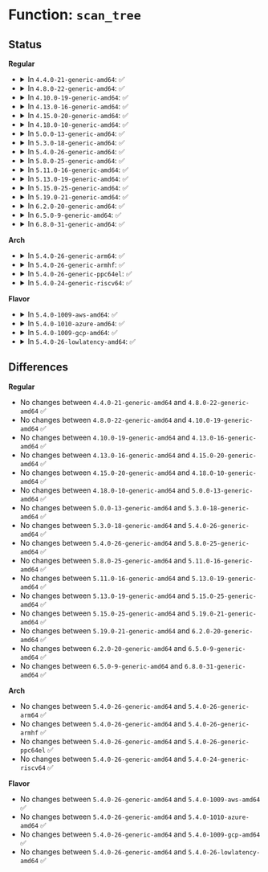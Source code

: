 # Function: <code>scan_tree</code>

## Status
<b>Regular</b>
<ul>
<li>
<details>
<summary>In <code>4.4.0-21-generic-amd64</code>: ✅</summary>

```c
void scan_tree(deflate_state * s, ct_data * tree, int max_code)
```

```json
{
  "name": "scan_tree",
  "collision_type": "Unique Static",
  "inline_type": "No",
  "funcs": [
    {
      "addr": 18446744071583086656,
      "name": "scan_tree",
      "external": false,
      "loc": "lib/zlib_deflate/deftree.c:626",
      "file": "lib/zlib_deflate/deftree.c",
      "inline": "seen, unknown",
      "caller_inline": [],
      "caller_func": [
        "lib/zlib_deflate/deftree.c:zlib_tr_flush_block",
        "lib/zlib_deflate/deftree.c:zlib_tr_flush_block"
      ]
    }
  ],
  "symbols": [
    {
      "addr": 18446744071583086656,
      "name": "scan_tree",
      "section": ".text",
      "bind": "STB_LOCAL",
      "size": 270
    }
  ]
}
```
</details>
</li>
<li>
<details>
<summary>In <code>4.8.0-22-generic-amd64</code>: ✅</summary>

```c
void scan_tree(deflate_state * s, ct_data * tree, int max_code)
```

```json
{
  "name": "scan_tree",
  "collision_type": "Unique Static",
  "inline_type": "No",
  "funcs": [
    {
      "addr": 18446744071583380720,
      "name": "scan_tree",
      "external": false,
      "loc": "lib/zlib_deflate/deftree.c:626",
      "file": "lib/zlib_deflate/deftree.c",
      "inline": "seen, unknown",
      "caller_inline": [],
      "caller_func": [
        "lib/zlib_deflate/deftree.c:zlib_tr_flush_block",
        "lib/zlib_deflate/deftree.c:zlib_tr_flush_block"
      ]
    }
  ],
  "symbols": [
    {
      "addr": 18446744071583380720,
      "name": "scan_tree",
      "section": ".text",
      "bind": "STB_LOCAL",
      "size": 267
    }
  ]
}
```
</details>
</li>
<li>
<details>
<summary>In <code>4.10.0-19-generic-amd64</code>: ✅</summary>

```c
void scan_tree(deflate_state * s, ct_data * tree, int max_code)
```

```json
{
  "name": "scan_tree",
  "collision_type": "Unique Static",
  "inline_type": "No",
  "funcs": [
    {
      "addr": 18446744071583506096,
      "name": "scan_tree",
      "external": false,
      "loc": "lib/zlib_deflate/deftree.c:626",
      "file": "lib/zlib_deflate/deftree.c",
      "inline": "seen, unknown",
      "caller_inline": [],
      "caller_func": [
        "lib/zlib_deflate/deftree.c:zlib_tr_flush_block",
        "lib/zlib_deflate/deftree.c:zlib_tr_flush_block"
      ]
    }
  ],
  "symbols": [
    {
      "addr": 18446744071583506096,
      "name": "scan_tree",
      "section": ".text",
      "bind": "STB_LOCAL",
      "size": 267
    }
  ]
}
```
</details>
</li>
<li>
<details>
<summary>In <code>4.13.0-16-generic-amd64</code>: ✅</summary>

```c
void scan_tree(deflate_state * s, ct_data * tree, int max_code)
```

```json
{
  "name": "scan_tree",
  "collision_type": "Unique Static",
  "inline_type": "No",
  "funcs": [
    {
      "addr": 18446744071583527776,
      "name": "scan_tree",
      "external": false,
      "loc": "lib/zlib_deflate/deftree.c:626",
      "file": "lib/zlib_deflate/deftree.c",
      "inline": "seen, unknown",
      "caller_inline": [],
      "caller_func": [
        "lib/zlib_deflate/deftree.c:zlib_tr_flush_block",
        "lib/zlib_deflate/deftree.c:zlib_tr_flush_block"
      ]
    }
  ],
  "symbols": [
    {
      "addr": 18446744071583527776,
      "name": "scan_tree",
      "section": ".text",
      "bind": "STB_LOCAL",
      "size": 265
    }
  ]
}
```
</details>
</li>
<li>
<details>
<summary>In <code>4.15.0-20-generic-amd64</code>: ✅</summary>

```c
void scan_tree(deflate_state * s, ct_data * tree, int max_code)
```

```json
{
  "name": "scan_tree",
  "collision_type": "Unique Static",
  "inline_type": "No",
  "funcs": [
    {
      "addr": 18446744071583713024,
      "name": "scan_tree",
      "external": false,
      "loc": "lib/zlib_deflate/deftree.c:626",
      "file": "lib/zlib_deflate/deftree.c",
      "inline": "seen, unknown",
      "caller_inline": [],
      "caller_func": [
        "lib/zlib_deflate/deftree.c:zlib_tr_flush_block",
        "lib/zlib_deflate/deftree.c:zlib_tr_flush_block"
      ]
    }
  ],
  "symbols": [
    {
      "addr": 18446744071583713024,
      "name": "scan_tree",
      "section": ".text",
      "bind": "STB_LOCAL",
      "size": 265
    }
  ]
}
```
</details>
</li>
<li>
<details>
<summary>In <code>4.18.0-10-generic-amd64</code>: ✅</summary>

```c
void scan_tree(deflate_state * s, ct_data * tree, int max_code)
```

```json
{
  "name": "scan_tree",
  "collision_type": "Unique Static",
  "inline_type": "No",
  "funcs": [
    {
      "addr": 18446744071583931152,
      "name": "scan_tree",
      "external": false,
      "loc": "lib/zlib_deflate/deftree.c:626",
      "file": "lib/zlib_deflate/deftree.c",
      "inline": "seen, unknown",
      "caller_inline": [],
      "caller_func": [
        "lib/zlib_deflate/deftree.c:zlib_tr_flush_block",
        "lib/zlib_deflate/deftree.c:zlib_tr_flush_block"
      ]
    }
  ],
  "symbols": [
    {
      "addr": 18446744071583931152,
      "name": "scan_tree",
      "section": ".text",
      "bind": "STB_LOCAL",
      "size": 312
    }
  ]
}
```
</details>
</li>
<li>
<details>
<summary>In <code>5.0.0-13-generic-amd64</code>: ✅</summary>

```c
void scan_tree(deflate_state * s, ct_data * tree, int max_code)
```

```json
{
  "name": "scan_tree",
  "collision_type": "Unique Static",
  "inline_type": "No",
  "funcs": [
    {
      "addr": 18446744071584015824,
      "name": "scan_tree",
      "external": false,
      "loc": "lib/zlib_deflate/deftree.c:626",
      "file": "lib/zlib_deflate/deftree.c",
      "inline": "seen, unknown",
      "caller_inline": [],
      "caller_func": [
        "lib/zlib_deflate/deftree.c:zlib_tr_flush_block",
        "lib/zlib_deflate/deftree.c:zlib_tr_flush_block"
      ]
    }
  ],
  "symbols": [
    {
      "addr": 18446744071584015824,
      "name": "scan_tree",
      "section": ".text",
      "bind": "STB_LOCAL",
      "size": 267
    }
  ]
}
```
</details>
</li>
<li>
<details>
<summary>In <code>5.3.0-18-generic-amd64</code>: ✅</summary>

```c
void scan_tree(deflate_state * s, ct_data * tree, int max_code)
```

```json
{
  "name": "scan_tree",
  "collision_type": "Unique Static",
  "inline_type": "No",
  "funcs": [
    {
      "addr": 18446744071584199552,
      "name": "scan_tree",
      "external": false,
      "loc": "lib/zlib_deflate/deftree.c:626",
      "file": "lib/zlib_deflate/deftree.c",
      "inline": "seen, unknown",
      "caller_inline": [],
      "caller_func": [
        "lib/zlib_deflate/deftree.c:zlib_tr_flush_block",
        "lib/zlib_deflate/deftree.c:zlib_tr_flush_block"
      ]
    }
  ],
  "symbols": [
    {
      "addr": 18446744071584199552,
      "name": "scan_tree",
      "section": ".text",
      "bind": "STB_LOCAL",
      "size": 264
    }
  ]
}
```
</details>
</li>
<li>
<details>
<summary>In <code>5.4.0-26-generic-amd64</code>: ✅</summary>

```c
void scan_tree(deflate_state * s, ct_data * tree, int max_code)
```

```json
{
  "name": "scan_tree",
  "collision_type": "Unique Static",
  "inline_type": "No",
  "funcs": [
    {
      "addr": 18446744071584334352,
      "name": "scan_tree",
      "external": false,
      "loc": "lib/zlib_deflate/deftree.c:572",
      "file": "lib/zlib_deflate/deftree.c",
      "inline": "seen, unknown",
      "caller_inline": [],
      "caller_func": [
        "lib/zlib_deflate/deftree.c:zlib_tr_flush_block",
        "lib/zlib_deflate/deftree.c:zlib_tr_flush_block"
      ]
    }
  ],
  "symbols": [
    {
      "addr": 18446744071584334352,
      "name": "scan_tree",
      "section": ".text",
      "bind": "STB_LOCAL",
      "size": 264
    }
  ]
}
```
</details>
</li>
<li>
<details>
<summary>In <code>5.8.0-25-generic-amd64</code>: ✅</summary>

```c
void scan_tree(deflate_state * s, ct_data * tree, int max_code)
```

```json
{
  "name": "scan_tree",
  "collision_type": "Unique Static",
  "inline_type": "No",
  "funcs": [
    {
      "addr": 18446744071584746128,
      "name": "scan_tree",
      "external": false,
      "loc": "lib/zlib_deflate/deftree.c:572",
      "file": "lib/zlib_deflate/deftree.c",
      "inline": "seen, unknown",
      "caller_inline": [],
      "caller_func": [
        "lib/zlib_deflate/deftree.c:zlib_tr_flush_block",
        "lib/zlib_deflate/deftree.c:zlib_tr_flush_block"
      ]
    }
  ],
  "symbols": [
    {
      "addr": 18446744071584746128,
      "name": "scan_tree",
      "section": ".text",
      "bind": "STB_LOCAL",
      "size": 265
    }
  ]
}
```
</details>
</li>
<li>
<details>
<summary>In <code>5.11.0-16-generic-amd64</code>: ✅</summary>

```c
void scan_tree(deflate_state * s, ct_data * tree, int max_code)
```

```json
{
  "name": "scan_tree",
  "collision_type": "Unique Static",
  "inline_type": "No",
  "funcs": [
    {
      "addr": 18446744071584859344,
      "name": "scan_tree",
      "external": false,
      "loc": "lib/zlib_deflate/deftree.c:572",
      "file": "lib/zlib_deflate/deftree.c",
      "inline": "seen, unknown",
      "caller_inline": [],
      "caller_func": [
        "lib/zlib_deflate/deftree.c:zlib_tr_flush_block",
        "lib/zlib_deflate/deftree.c:zlib_tr_flush_block"
      ]
    }
  ],
  "symbols": [
    {
      "addr": 18446744071584859344,
      "name": "scan_tree",
      "section": ".text",
      "bind": "STB_LOCAL",
      "size": 270
    }
  ]
}
```
</details>
</li>
<li>
<details>
<summary>In <code>5.13.0-19-generic-amd64</code>: ✅</summary>

```c
void scan_tree(deflate_state * s, ct_data * tree, int max_code)
```

```json
{
  "name": "scan_tree",
  "collision_type": "Unique Static",
  "inline_type": "No",
  "funcs": [
    {
      "addr": 18446744071584903920,
      "name": "scan_tree",
      "external": false,
      "loc": "lib/zlib_deflate/deftree.c:572",
      "file": "lib/zlib_deflate/deftree.c",
      "inline": "seen, unknown",
      "caller_inline": [],
      "caller_func": [
        "lib/zlib_deflate/deftree.c:zlib_tr_flush_block",
        "lib/zlib_deflate/deftree.c:zlib_tr_flush_block"
      ]
    }
  ],
  "symbols": [
    {
      "addr": 18446744071584903920,
      "name": "scan_tree",
      "section": ".text",
      "bind": "STB_LOCAL",
      "size": 270
    }
  ]
}
```
</details>
</li>
<li>
<details>
<summary>In <code>5.15.0-25-generic-amd64</code>: ✅</summary>

```c
void scan_tree(deflate_state * s, ct_data * tree, int max_code)
```

```json
{
  "name": "scan_tree",
  "collision_type": "Unique Static",
  "inline_type": "No",
  "funcs": [
    {
      "addr": 18446744071585333648,
      "name": "scan_tree",
      "external": false,
      "loc": "lib/zlib_deflate/deftree.c:572",
      "file": "lib/zlib_deflate/deftree.c",
      "inline": "seen, unknown",
      "caller_inline": [],
      "caller_func": [
        "lib/zlib_deflate/deftree.c:zlib_tr_flush_block",
        "lib/zlib_deflate/deftree.c:zlib_tr_flush_block"
      ]
    }
  ],
  "symbols": [
    {
      "addr": 18446744071585333648,
      "name": "scan_tree",
      "section": ".text",
      "bind": "STB_LOCAL",
      "size": 477
    }
  ]
}
```
</details>
</li>
<li>
<details>
<summary>In <code>5.19.0-21-generic-amd64</code>: ✅</summary>

```c
void scan_tree(deflate_state * s, ct_data * tree, int max_code)
```

```json
{
  "name": "scan_tree",
  "collision_type": "Unique Static",
  "inline_type": "No",
  "funcs": [
    {
      "addr": 18446744071586192192,
      "name": "scan_tree",
      "external": false,
      "loc": "lib/zlib_deflate/deftree.c:572",
      "file": "lib/zlib_deflate/deftree.c",
      "inline": "seen, unknown",
      "caller_inline": [],
      "caller_func": [
        "lib/zlib_deflate/deftree.c:zlib_tr_flush_block",
        "lib/zlib_deflate/deftree.c:zlib_tr_flush_block"
      ]
    }
  ],
  "symbols": [
    {
      "addr": 18446744071586192192,
      "name": "scan_tree",
      "section": ".text",
      "bind": "STB_LOCAL",
      "size": 698
    }
  ]
}
```
</details>
</li>
<li>
<details>
<summary>In <code>6.2.0-20-generic-amd64</code>: ✅</summary>

```c
void scan_tree(deflate_state * s, ct_data * tree, int max_code)
```

```json
{
  "name": "scan_tree",
  "collision_type": "Unique Static",
  "inline_type": "No",
  "funcs": [
    {
      "addr": 18446744071587186256,
      "name": "scan_tree",
      "external": false,
      "loc": "lib/zlib_deflate/deftree.c:572",
      "file": "lib/zlib_deflate/deftree.c",
      "inline": "seen, unknown",
      "caller_inline": [],
      "caller_func": [
        "lib/zlib_deflate/deftree.c:zlib_tr_flush_block",
        "lib/zlib_deflate/deftree.c:zlib_tr_flush_block"
      ]
    }
  ],
  "symbols": [
    {
      "addr": 18446744071587186256,
      "name": "scan_tree",
      "section": ".text",
      "bind": "STB_LOCAL",
      "size": 698
    }
  ]
}
```
</details>
</li>
<li>
<details>
<summary>In <code>6.5.0-9-generic-amd64</code>: ✅</summary>

```c
void scan_tree(deflate_state * s, ct_data * tree, int max_code)
```

```json
{
  "name": "scan_tree",
  "collision_type": "Unique Static",
  "inline_type": "No",
  "funcs": [
    {
      "addr": 18446744071587449392,
      "name": "scan_tree",
      "external": false,
      "loc": "lib/zlib_deflate/deftree.c:572",
      "file": "lib/zlib_deflate/deftree.c",
      "inline": "seen, unknown",
      "caller_inline": [],
      "caller_func": [
        "lib/zlib_deflate/deftree.c:zlib_tr_flush_block",
        "lib/zlib_deflate/deftree.c:zlib_tr_flush_block"
      ]
    }
  ],
  "symbols": [
    {
      "addr": 18446744071587449392,
      "name": "scan_tree",
      "section": ".text",
      "bind": "STB_LOCAL",
      "size": 676
    }
  ]
}
```
</details>
</li>
<li>
<details>
<summary>In <code>6.8.0-31-generic-amd64</code>: ✅</summary>

```c
void scan_tree(deflate_state * s, ct_data * tree, int max_code)
```

```json
{
  "name": "scan_tree",
  "collision_type": "Unique Static",
  "inline_type": "No",
  "funcs": [
    {
      "addr": 18446744071587784176,
      "name": "scan_tree",
      "external": false,
      "loc": "lib/zlib_deflate/deftree.c:572",
      "file": "lib/zlib_deflate/deftree.c",
      "inline": "seen, unknown",
      "caller_inline": [],
      "caller_func": [
        "lib/zlib_deflate/deftree.c:zlib_tr_flush_block",
        "lib/zlib_deflate/deftree.c:zlib_tr_flush_block"
      ]
    }
  ],
  "symbols": [
    {
      "addr": 18446744071587784176,
      "name": "scan_tree",
      "section": ".text",
      "bind": "STB_LOCAL",
      "size": 676
    }
  ]
}
```
</details>
</li>
</ul>
<b>Arch</b>
<ul>
<li>
<details>
<summary>In <code>5.4.0-26-generic-arm64</code>: ✅</summary>

```c
void scan_tree(deflate_state * s, ct_data * tree, int max_code)
```

```json
{
  "name": "scan_tree",
  "collision_type": "Unique Static",
  "inline_type": "No",
  "funcs": [
    {
      "addr": 18446603336496220584,
      "name": "scan_tree",
      "external": false,
      "loc": "lib/zlib_deflate/deftree.c:572",
      "file": "lib/zlib_deflate/deftree.c",
      "inline": "seen, unknown",
      "caller_inline": [],
      "caller_func": [
        "lib/zlib_deflate/deftree.c:zlib_tr_flush_block",
        "lib/zlib_deflate/deftree.c:zlib_tr_flush_block"
      ]
    }
  ],
  "symbols": [
    {
      "addr": 18446603336496220584,
      "name": "scan_tree",
      "section": ".text",
      "bind": "STB_LOCAL",
      "size": 288
    }
  ]
}
```
</details>
</li>
<li>
<details>
<summary>In <code>5.4.0-26-generic-armhf</code>: ✅</summary>

```c
void scan_tree(deflate_state * s, ct_data * tree, int max_code)
```

```json
{
  "name": "scan_tree",
  "collision_type": "Unique Static",
  "inline_type": "No",
  "funcs": [
    {
      "addr": 3229545460,
      "name": "scan_tree",
      "external": false,
      "loc": "lib/zlib_deflate/deftree.c:572",
      "file": "lib/zlib_deflate/deftree.c",
      "inline": "seen, unknown",
      "caller_inline": [],
      "caller_func": [
        "lib/zlib_deflate/deftree.c:zlib_tr_flush_block",
        "lib/zlib_deflate/deftree.c:zlib_tr_flush_block"
      ]
    }
  ],
  "symbols": [
    {
      "addr": 3229545460,
      "name": "scan_tree",
      "section": ".text",
      "bind": "STB_LOCAL",
      "size": 332
    }
  ]
}
```
</details>
</li>
<li>
<details>
<summary>In <code>5.4.0-26-generic-ppc64el</code>: ✅</summary>

```c
void scan_tree(deflate_state * s, ct_data * tree, int max_code)
```

```json
{
  "name": "scan_tree",
  "collision_type": "Unique Static",
  "inline_type": "No",
  "funcs": [
    {
      "addr": 13835058055290511408,
      "name": "scan_tree",
      "external": false,
      "loc": "lib/zlib_deflate/deftree.c:572",
      "file": "lib/zlib_deflate/deftree.c",
      "inline": "seen, unknown",
      "caller_inline": [],
      "caller_func": [
        "lib/zlib_deflate/deftree.c:zlib_tr_flush_block",
        "lib/zlib_deflate/deftree.c:zlib_tr_flush_block"
      ]
    }
  ],
  "symbols": [
    {
      "addr": 13835058055290511408,
      "name": "scan_tree",
      "section": ".text",
      "bind": "STB_LOCAL",
      "size": 424
    }
  ]
}
```
</details>
</li>
<li>
<details>
<summary>In <code>5.4.0-24-generic-riscv64</code>: ✅</summary>

```c
void scan_tree(deflate_state * s, ct_data * tree, int max_code)
```

```json
{
  "name": "scan_tree",
  "collision_type": "Unique Static",
  "inline_type": "No",
  "funcs": [
    {
      "addr": 18446743936275270012,
      "name": "scan_tree",
      "external": false,
      "loc": "lib/zlib_deflate/deftree.c:572",
      "file": "lib/zlib_deflate/deftree.c",
      "inline": "seen, unknown",
      "caller_inline": [],
      "caller_func": [
        "lib/zlib_deflate/deftree.c:zlib_tr_flush_block",
        "lib/zlib_deflate/deftree.c:zlib_tr_flush_block"
      ]
    }
  ],
  "symbols": [
    {
      "addr": 18446743936275270012,
      "name": "scan_tree",
      "section": ".text",
      "bind": "STB_LOCAL",
      "size": 226
    }
  ]
}
```
</details>
</li>
</ul>
<b>Flavor</b>
<ul>
<li>
<details>
<summary>In <code>5.4.0-1009-aws-amd64</code>: ✅</summary>

```c
void scan_tree(deflate_state * s, ct_data * tree, int max_code)
```

```json
{
  "name": "scan_tree",
  "collision_type": "Unique Static",
  "inline_type": "No",
  "funcs": [
    {
      "addr": 18446744071584303088,
      "name": "scan_tree",
      "external": false,
      "loc": "lib/zlib_deflate/deftree.c:572",
      "file": "lib/zlib_deflate/deftree.c",
      "inline": "seen, unknown",
      "caller_inline": [],
      "caller_func": [
        "lib/zlib_deflate/deftree.c:zlib_tr_flush_block",
        "lib/zlib_deflate/deftree.c:zlib_tr_flush_block"
      ]
    }
  ],
  "symbols": [
    {
      "addr": 18446744071584303088,
      "name": "scan_tree",
      "section": ".text",
      "bind": "STB_LOCAL",
      "size": 264
    }
  ]
}
```
</details>
</li>
<li>
<details>
<summary>In <code>5.4.0-1010-azure-amd64</code>: ✅</summary>

```c
void scan_tree(deflate_state * s, ct_data * tree, int max_code)
```

```json
{
  "name": "scan_tree",
  "collision_type": "Unique Static",
  "inline_type": "No",
  "funcs": [
    {
      "addr": 18446744071584238288,
      "name": "scan_tree",
      "external": false,
      "loc": "lib/zlib_deflate/deftree.c:572",
      "file": "lib/zlib_deflate/deftree.c",
      "inline": "seen, unknown",
      "caller_inline": [],
      "caller_func": [
        "lib/zlib_deflate/deftree.c:zlib_tr_flush_block",
        "lib/zlib_deflate/deftree.c:zlib_tr_flush_block"
      ]
    }
  ],
  "symbols": [
    {
      "addr": 18446744071584238288,
      "name": "scan_tree",
      "section": ".text",
      "bind": "STB_LOCAL",
      "size": 264
    }
  ]
}
```
</details>
</li>
<li>
<details>
<summary>In <code>5.4.0-1009-gcp-amd64</code>: ✅</summary>

```c
void scan_tree(deflate_state * s, ct_data * tree, int max_code)
```

```json
{
  "name": "scan_tree",
  "collision_type": "Unique Static",
  "inline_type": "No",
  "funcs": [
    {
      "addr": 18446744071584286000,
      "name": "scan_tree",
      "external": false,
      "loc": "lib/zlib_deflate/deftree.c:572",
      "file": "lib/zlib_deflate/deftree.c",
      "inline": "seen, unknown",
      "caller_inline": [],
      "caller_func": [
        "lib/zlib_deflate/deftree.c:zlib_tr_flush_block",
        "lib/zlib_deflate/deftree.c:zlib_tr_flush_block"
      ]
    }
  ],
  "symbols": [
    {
      "addr": 18446744071584286000,
      "name": "scan_tree",
      "section": ".text",
      "bind": "STB_LOCAL",
      "size": 264
    }
  ]
}
```
</details>
</li>
<li>
<details>
<summary>In <code>5.4.0-26-lowlatency-amd64</code>: ✅</summary>

```c
void scan_tree(deflate_state * s, ct_data * tree, int max_code)
```

```json
{
  "name": "scan_tree",
  "collision_type": "Unique Static",
  "inline_type": "No",
  "funcs": [
    {
      "addr": 18446744071584392032,
      "name": "scan_tree",
      "external": false,
      "loc": "lib/zlib_deflate/deftree.c:572",
      "file": "lib/zlib_deflate/deftree.c",
      "inline": "seen, unknown",
      "caller_inline": [],
      "caller_func": [
        "lib/zlib_deflate/deftree.c:zlib_tr_flush_block",
        "lib/zlib_deflate/deftree.c:zlib_tr_flush_block"
      ]
    }
  ],
  "symbols": [
    {
      "addr": 18446744071584392032,
      "name": "scan_tree",
      "section": ".text",
      "bind": "STB_LOCAL",
      "size": 264
    }
  ]
}
```
</details>
</li>
</ul>

## Differences
<b>Regular</b>
<ul>
<li>
No changes between <code>4.4.0-21-generic-amd64</code> and <code>4.8.0-22-generic-amd64</code> ✅
</li>
<li>
No changes between <code>4.8.0-22-generic-amd64</code> and <code>4.10.0-19-generic-amd64</code> ✅
</li>
<li>
No changes between <code>4.10.0-19-generic-amd64</code> and <code>4.13.0-16-generic-amd64</code> ✅
</li>
<li>
No changes between <code>4.13.0-16-generic-amd64</code> and <code>4.15.0-20-generic-amd64</code> ✅
</li>
<li>
No changes between <code>4.15.0-20-generic-amd64</code> and <code>4.18.0-10-generic-amd64</code> ✅
</li>
<li>
No changes between <code>4.18.0-10-generic-amd64</code> and <code>5.0.0-13-generic-amd64</code> ✅
</li>
<li>
No changes between <code>5.0.0-13-generic-amd64</code> and <code>5.3.0-18-generic-amd64</code> ✅
</li>
<li>
No changes between <code>5.3.0-18-generic-amd64</code> and <code>5.4.0-26-generic-amd64</code> ✅
</li>
<li>
No changes between <code>5.4.0-26-generic-amd64</code> and <code>5.8.0-25-generic-amd64</code> ✅
</li>
<li>
No changes between <code>5.8.0-25-generic-amd64</code> and <code>5.11.0-16-generic-amd64</code> ✅
</li>
<li>
No changes between <code>5.11.0-16-generic-amd64</code> and <code>5.13.0-19-generic-amd64</code> ✅
</li>
<li>
No changes between <code>5.13.0-19-generic-amd64</code> and <code>5.15.0-25-generic-amd64</code> ✅
</li>
<li>
No changes between <code>5.15.0-25-generic-amd64</code> and <code>5.19.0-21-generic-amd64</code> ✅
</li>
<li>
No changes between <code>5.19.0-21-generic-amd64</code> and <code>6.2.0-20-generic-amd64</code> ✅
</li>
<li>
No changes between <code>6.2.0-20-generic-amd64</code> and <code>6.5.0-9-generic-amd64</code> ✅
</li>
<li>
No changes between <code>6.5.0-9-generic-amd64</code> and <code>6.8.0-31-generic-amd64</code> ✅
</li>
</ul>
<b>Arch</b>
<ul>
<li>
No changes between <code>5.4.0-26-generic-amd64</code> and <code>5.4.0-26-generic-arm64</code> ✅
</li>
<li>
No changes between <code>5.4.0-26-generic-amd64</code> and <code>5.4.0-26-generic-armhf</code> ✅
</li>
<li>
No changes between <code>5.4.0-26-generic-amd64</code> and <code>5.4.0-26-generic-ppc64el</code> ✅
</li>
<li>
No changes between <code>5.4.0-26-generic-amd64</code> and <code>5.4.0-24-generic-riscv64</code> ✅
</li>
</ul>
<b>Flavor</b>
<ul>
<li>
No changes between <code>5.4.0-26-generic-amd64</code> and <code>5.4.0-1009-aws-amd64</code> ✅
</li>
<li>
No changes between <code>5.4.0-26-generic-amd64</code> and <code>5.4.0-1010-azure-amd64</code> ✅
</li>
<li>
No changes between <code>5.4.0-26-generic-amd64</code> and <code>5.4.0-1009-gcp-amd64</code> ✅
</li>
<li>
No changes between <code>5.4.0-26-generic-amd64</code> and <code>5.4.0-26-lowlatency-amd64</code> ✅
</li>
</ul>

